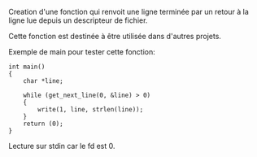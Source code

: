 Creation d'une fonction qui renvoit une ligne terminée par un retour à la ligne lue depuis un descripteur de fichier.

Cette fonction est destinée à être utilisée dans d'autres projets.

Exemple de main pour tester cette fonction:

	int main()
	{
	    char *line;

	    while (get_next_line(0, &line) > 0)
	    {
	        write(1, line, strlen(line));
	    }
	    return (0);
	}

Lecture sur stdin car le fd est 0.